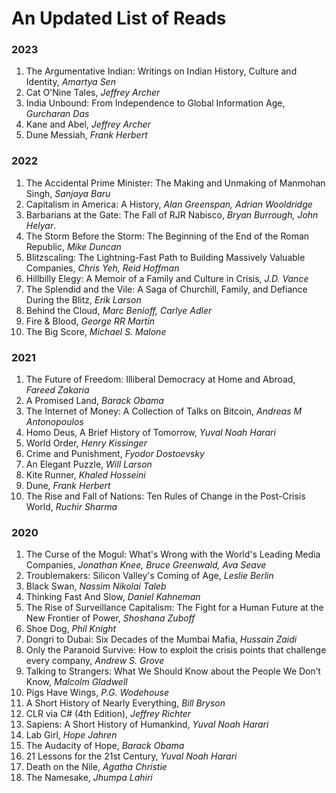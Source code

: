 # An Updated List of Reads

### 2023 
1. The Argumentative Indian: Writings on Indian History, Culture and Identity, *Amartya Sen*
2. Cat O'Nine Tales, *Jeffrey Archer*
3. India Unbound: From Independence to Global Information Age, *Gurcharan Das*
4. Kane and Abel, *Jeffrey Archer*
5. Dune Messiah, *Frank Herbert*

### 2022
1. The Accidental Prime Minister: The Making and Unmaking of Manmohan Singh, *Sanjaya Baru*
2. Capitalism in America: A History, *Alan Greenspan, Adrian Wooldridge*
3. Barbarians at the Gate: The Fall of RJR Nabisco, *Bryan Burrough, John Helyar*.
4. The Storm Before the Storm: The Beginning of the End of the Roman Republic, *Mike Duncan*
5. Blitzscaling: The Lightning-Fast Path to Building Massively Valuable Companies, *Chris Yeh, Reid Hoffman*
6. Hillbilly Elegy:  A Memoir of a Family and Culture in Crisis, *J.D. Vance*
7. The Splendid and the Vile: A Saga of Churchill, Family, and Defiance During the Blitz, *Erik Larson*
8. Behind the Cloud, *Marc Benioff, Carlye Adler*
9. Fire & Blood, *George RR Martin*
10. The Big Score, *Michael S. Malone*

### 2021
1. The Future of Freedom: Illiberal Democracy at Home and Abroad, *Fareed Zakaria*
2. A Promised Land, *Barack Obama*
3. The Internet of Money: A Collection of Talks on Bitcoin, *Andreas M Antonopoulos*
4. Homo Deus, A Brief History of Tomorrow, *Yuval Noah Harari*
5. World Order, *Henry Kissinger*
6. Crime and Punishment, *Fyodor Dostoevsky*
7. An Elegant Puzzle, *Will Larson*
8. Kite Runner, *Khaled Hosseini*
9. Dune, *Frank Herbert*
10. The Rise and Fall of Nations: Ten Rules of Change in the Post-Crisis World, *Ruchir Sharma*

### 2020
1. The Curse of the Mogul: What's Wrong with the World's Leading Media Companies, *Jonathan Knee, Bruce Greenwald, Ava Seave*
2. Troublemakers: Silicon Valley's Coming of Age, *Leslie Berlin*
3. Black Swan, *Nassim Nikolai Taleb*
4. Thinking Fast And Slow, *Daniel Kahneman*
5. The Rise of Surveillance Capitalism: The Fight for a Human Future at the New Frontier of Power, *Shoshana Zuboff*
6. Shoe Dog, *Phil Knight*
7. Dongri to Dubai: Six Decades of the Mumbai Mafia, *Hussain Zaidi*
8. Only the Paranoid Survive: How to exploit the crisis points that challenge every company, *Andrew S. Grove*
9. Talking to Strangers: What We Should Know about the People We Don’t Know, *Malcolm Gladwell*
10. Pigs Have Wings, *P.G. Wodehouse*
11. A Short History of Nearly Everything, *Bill Bryson*
12. CLR via C# (4th Edition), *Jeffrey Richter*
13. Sapiens: A Short History of Humankind, *Yuval Noah Harari*
14. Lab Girl, *Hope Jahren*
15. The Audacity of Hope, *Barack Obama*
16. 21 Lessons for the 21st Century, *Yuval Noah Harari*
17. Death on the Nile, *Agatha Christie*
18. The Namesake, *Jhumpa Lahiri*
